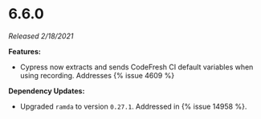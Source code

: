 # 6.6.0

*Released 2/18/2021*

**Features:**

- Cypress now extracts and sends CodeFresh CI default variables when using recording. Addresses {% issue 4609 %}

**Dependency Updates:**

- Upgraded `ramda` to version `0.27.1`. Addressed in {% issue 14958 %}.
